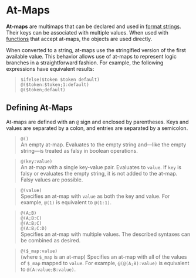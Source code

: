 # At-Maps

**At-maps** are multimaps that can be declared and used in [format strings](./index.md).
Their keys can be associated with multiple values.
When used with [functions](./functions.md#at-map-functions) that accept at-maps, the objects are used directly.

When converted to a string, at-maps use the stringified version of the first available value.
This behavior allows use of at-maps to represent logic branches in a straightforward fashion.
For example, the following expressions have equivalent results:

> `$ifelse($token $token default)`  
> `@($token:$token;1:default)`  
> `@($token;default)`

## Defining At-Maps

At-maps are defined with an `@` sign and enclosed by parentheses.
Keys and values are separated by a colon, and entries are separated by a semicolon.

> `@()`  
> An empty at-map.
> Evaluates to the empty string and—like the empty string—is treated as falsy in boolean operations.

> `@(key:value)`  
> An at-map with a single key-value pair.
> Evaluates to `value`.
> If `key` is falsy or evaluates the empty string, it is not added to the at-map.
> Falsy values are possible.

> `@(value)`  
> Specifies an at-map with `value` as both the key and value.
> For example, `@(1)` is equivalent to `@(1:1)`.

> `@(A;B)`  
> `@(A;B:C)`  
> `@(A:B;C)`  
> `@(A:B;C:D)`  
> Specifies an at-map with multiple values.
> The described syntaxes can be combined as desired.

> `@($_map:value)`  
> (where `$_map` is an at-map) Specifies an at-map with all of the values of `$_map` mapped to `value`.
> For example, `@(@(A;B):value)` is equivalent to `@(A:value;B:value)`.
